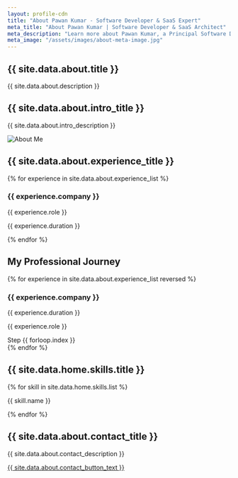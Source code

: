 ```yaml
---
layout: profile-cdn
title: "About Pawan Kumar - Software Developer & SaaS Expert"
meta_title: "About Pawan Kumar | Software Developer & SaaS Architect"
meta_description: "Learn more about Pawan Kumar, a Principal Software Developer with expertise in SaaS, PHP, Laravel, and cloud technologies. Discover his journey, skills, and professional achievements."
meta_image: "/assets/images/about-meta-image.jpg"
---
```


<!-- About Me Page -->
<section class="text-center py-12">
    <h1 class="text-4xl font-bold text-gray-800">{{ site.data.about.title }}</h1>
    <p class="mt-4 text-gray-600 text-lg max-w-2xl mx-auto">{{ site.data.about.description }}</p>
</section>

<!-- Personal Introduction -->
<section class="py-12 bg-gray-100">
    <div class="max-w-6xl mx-auto flex flex-wrap items-center">
        <div class="w-full md:w-1/2 text-center md:text-left p-6">
            <h2 class="text-3xl font-semibold text-gray-800">{{ site.data.about.intro_title }}</h2>
            <p class="text-gray-600 mt-4">{{ site.data.about.intro_description }}</p>
        </div>
        <div class="w-full md:w-1/2 text-center">
            <img src="{{ site.data.home.about.image-prof }}" alt="About Me" class="rounded-lg shadow-lg w-full md:w-2/3">
        </div>
    </div>
</section>

<!-- Experience Section -->
<section class="py-12">
    <div class="max-w-6xl mx-auto text-center">
        <h2 class="text-3xl font-semibold text-gray-800">{{ site.data.about.experience_title }}</h2>
        <div class="mt-6 grid grid-cols-1 md:grid-cols-2 lg:grid-cols-3 gap-8">
            {% for experience in site.data.about.experience_list %}
            <div class="bg-white p-6 rounded-lg shadow-lg hover:shadow-xl transition duration-300">
                <h3 class="text-2xl font-semibold text-gray-800">{{ experience.company }}</h3>
                <p class="text-gray-600 mt-2">{{ experience.role }}</p>
                <p class="text-gray-500 text-sm">{{ experience.duration }}</p>
            </div>
            {% endfor %}
        </div>
    </div>
</section>

<!-- Experience Timeline Section -->
<section class="py-16 bg-gray-100">
    <div class="max-w-6xl mx-auto">
        <h2 class="text-4xl font-bold text-gray-800 text-center mb-12">My Professional Journey</h2>
        <div class="relative flex flex-col items-center">
            <div class="absolute w-1 bg-blue-600 h-full left-1/2 transform -translate-x-1/2"></div>
            {% for experience in site.data.about.experience_list reversed %}
            <div class="w-full md:w-1/2 {% cycle 'ml-auto pr-10', 'mr-auto pl-10' %} relative mb-16">
                <div class="absolute {% cycle '-right-4 md:-right-6', '-left-4 md:-left-6' %} top-1/2 transform -translate-y-1/2 w-6 h-6 bg-blue-600 rounded-full border-2 border-white flex items-center justify-center">
                    <i class="fa-solid fa-briefcase text-white text-xs"></i>
                </div>
                <div class="bg-white p-6 rounded-lg shadow-lg hover:shadow-2xl transition duration-300 relative">
                    <h3 class="text-2xl font-bold text-gray-800">{{ experience.company }}</h3>
                    <p class="text-gray-500 mt-2 text-sm">{{ experience.duration }}</p>
                    <p class="text-gray-600 mt-3">{{ experience.role }}</p>
                    <span class="absolute -top-4 {% cycle 'left-4', 'right-4' %} bg-gray-200 px-4 py-1 rounded-full text-xs font-semibold uppercase">Step {{ forloop.index }}</span>
                </div>
            </div>
            {% endfor %}
        </div>
    </div>
</section>




<!-- Skills Section -->
<section class="py-16 bg-gray-100">
  <div class="max-w-6xl mx-auto text-center">
      <h2 class="text-4xl font-bold text-gray-800">{{ site.data.home.skills.title }}</h2>
      <div class="mt-8 grid grid-cols-2 md:grid-cols-3 lg:grid-cols-4 gap-6">
          {% for skill in site.data.home.skills.list %}
          <div class="bg-white p-6 rounded-lg shadow-lg flex items-center justify-center space-x-4 hover:shadow-xl transition-transform duration-300 ease-in-out">
              <i class="{{ skill.icon }} text-3xl text-blue-600"></i>
              <p class="text-lg font-semibold text-gray-800">{{ skill.name }}</p>
          </div>
          {% endfor %}
      </div>
  </div>
</section>

<!-- Contact Section -->
<section class="text-center py-12">
    <h2 class="text-3xl font-semibold text-gray-800">{{ site.data.about.contact_title }}</h2>
    <p class="mt-4 text-gray-600 text-lg max-w-2xl mx-auto">{{ site.data.about.contact_description }}</p>
    <a href="{{ site.data.about.contact_button_link }}" class="mt-6 inline-block bg-blue-500 text-white px-6 py-3 rounded-lg text-lg hover:bg-blue-600">
        {{ site.data.about.contact_button_text }}
    </a>
</section>